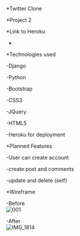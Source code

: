 *Twitter Clone  

  

*Project 2  

  

*Link to Heroku 

- 

  

  

*Technologies used 

-Django 

-Python 

-Bootstrap 

-CSS3 

-JQuery 

-HTML5 

-Heroku for deployment 

  

*Planned Features 

-User can create account 

-create post and comments 

-update and delete (self) 


*Wireframe 

-Before  
![001](https://user-images.githubusercontent.com/35648615/62969298-ce5c3d00-bdc1-11e9-98cc-58ee5a15cd0f.jpg)


-After  
![IMG_1814](https://user-images.githubusercontent.com/35648615/62968573-2db94d80-bdc0-11e9-8ad7-dbb477fc44e2.jpg)


 

